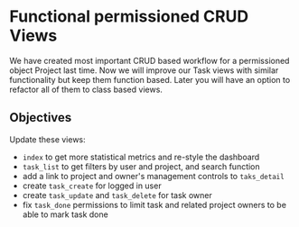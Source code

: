 # Functional permissioned CRUD Views

We have created most important CRUD based workflow for a permissioned object Project last time. Now we will improve our Task views with similar functionality but keep them function based. Later you will have an option to refactor all of them to class based views.

## Objectives

Update these views:
* `index` to get more statistical metrics and re-style the dashboard
* `task_list` to get filters by user and project, and search function
* add a link to project and owner's management controls to `taks_detail`
* create `task_create` for logged in user
* create `task_update` and `task_delete` for task owner
* fix `task_done` permissions to limit task and related project owners to be able to mark task done

